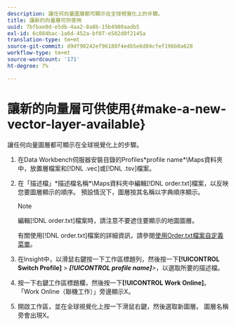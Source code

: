 ```yaml
---
description: 讓任何向量圖層都可顯示在全球視覺化上的步驟。
title: 讓新的向量層可供使用
uuid: 7bfbae0d-e5db-4aa2-8a8b-15b4980aadb5
exl-id: 6c084bac-1a6d-452a-bf07-e502d0f2145a
translation-type: tm+mt
source-git-commit: d9df90242ef96188f4e4b5e6d04cfef196b0a628
workflow-type: tm+mt
source-wordcount: '171'
ht-degree: 7%

---
```


# 讓新的向量層可供使用{#make-a-new-vector-layer-available}

讓任何向量圖層都可顯示在全球視覺化上的步驟。

1. 在Data Workbench伺服器安裝目錄的Profiles\*profile name*\Maps資料夾中，放置層檔案和[!DNL .vec]或[!DNL .tsv]檔案。
1. 在「描述檔」\*描述檔名稱*\Maps資料夾中編輯[!DNL order.txt]檔案，以反映您要圖層顯示的順序。 預設情況下，圖層按其名稱以字典順序顯示。

   >[!NOTE]
   >
   >編輯[!DNL order.txt]檔案時，請注意不要遮住要顯示的地圖圖層。

   有關使用[!DNL order.txt]檔案的詳細資訊，請參閱[使用Order.txt檔案自定義菜單](../../../../home/c-get-started/c-intf-anlys-ftrs/c-ctm-menus/t-cstm-menus-ordr-files.md#task-a391800a8dd444deb3e1516d5189f999)。

1. 在Insight中，以滑鼠右鍵按一下工作區標題列，然後按一下&#x200B;**[!UICONTROL Switch Profile]** > ***[!UICONTROL profile name]**>*，以選取所要的描述檔。
1. 按一下右鍵工作區標題欄，然後按一下&#x200B;**[!UICONTROL Work Online]**。 「Work Online（聯機工作）」旁邊顯示X。
1. 開啟工作區，並在全球視覺化上按一下滑鼠右鍵，然後選取新圖層。 圖層名稱旁會出現X。
